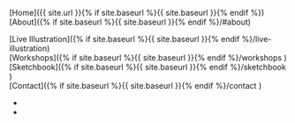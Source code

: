 [Home]({{ site.url }}{% if site.baseurl %}{{ site.baseurl }}{% endif %})<br/>
[About]({% if site.baseurl %}{{ site.baseurl }}{% endif %}/#about)<br/>
<!-- [Gallery]({% if site.baseurl %}{{ site.baseurl }}{% endif %}/gallery )<br/> -->
[Live Illustration]({% if site.baseurl %}{{ site.baseurl }}{% endif %}/live-illustration)<br/>
[Workshops]({% if site.baseurl %}{{ site.baseurl }}{% endif %}/workshops )<br/>
[Sketchbook]({% if site.baseurl %}{{ site.baseurl }}{% endif %}/sketchbook )<br/>
[Contact]({% if site.baseurl %}{{ site.baseurl }}{% endif %}/contact )<br/>

<div class="icons">
    <ul class="list-inline">
        <li class="list-inline-item"><a href="https://www.facebook.com/nicola.storr.39" title="Find us on Facebook"><i class="fa-brands fa-facebook"></i></a></li>
        <li class="list-inline-item"><a href="https://www.instagram.com/nicolourok/" title="Find us on Instagram"><i class="fa-brands fa-instagram"></i></a></li>
    </ul>
</div>
 